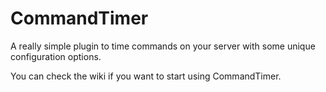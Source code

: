 # CommandTimer

A really simple plugin to time commands on your server with some unique configuration options.

You can check the wiki if you want to start using CommandTimer.
